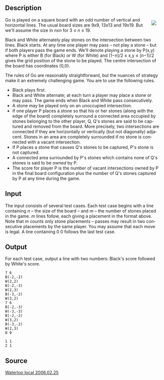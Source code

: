 <h2>Description</h2><span lang="en-us"><img src="images/2855_1.gif" align="right" hspace="10" vspace="10"><p>Go is played on a square board with an odd number of vertical and horizontal lines. The usual board sizes are 9x9, 13x13 and 19x19.  But we'll assume the size in <i>n</i>x<i>n</i> for 3 ≤ <i>n</i> ≤ 19.</p><p>Black and White alternately play stones on the intersection between two lines.  Black starts. At any time one player may pass – not play a stone – but if both players pass the game ends. We'll denote playing a stone by P(x,y) where P is either B (for Black) or W (for White) and (1−<i>n</i>)/2 ≤ x,y ≤ (<i>n</i>−1)/2 gives the grid position of the stone to be played. The centre intersection of the board has coordinates (0,0).</p><p>The rules of Go are reasonably straightforward, but the nuances of strategy make it an extremely challenging game. You are to use the following rules.</p><ul><li>Black plays first.</li><li>Black and White alternate; at each turn a player may place a stone or may pass.  The game ends when Black and White pass consecutively.</li><li>A stone may be played only on an unoccupied intersection.</li><li>If one player P places a stone so that his or her stones (along with the edge of the board) completely surround a connected area occupied by stones belonging to the other player, Q, Q's stones are said to be captured and removed from the board. More precisely, two intersections are connected if they are horizontally or vertically (but not diagonally) adjacent. Stones in an area are completely surrounded if no stone is connected with a vacant intersection.</li><li>If P places a stone that causes Q's stones to be captured, P's stone is not captured. </li><li>A connected area surrounded by P's stones which contains none of Q's stones is said to be <i>owned</i> by P.</li><li>The score for player P is the number of vacant intersections owned by P in the final board configuration plus the number of Q's stones captured by P at any time during the game.</li></ul></span><h2>Input</h2><span lang="en-us"><p>The input consists of several test cases. Each test case begins with a line containing <i>n</i> – the size of the board – and <i>m</i> – the number of stones placed in the game. <i>m</i> lines follow, each giving a placement in the format above. Note that <i>m</i> counts only stone placements – passes may result in two consecutive placements by the same player. You may assume that each move is legal. A line containing 0 0 follows the last test case.</p></span><h2>Output</h2><p>For each test case, output a line with two numbers: Black's score followed by White's score.</p><pre><code class="language-input1">7 6
B(-2,-2)
W(2,2)
B(-2,-3)
W(2,3)
B(-3,-2)
W(3,2)
7 6
B(-2,-3)
W(-3,-3)
B(-2,-2)
W(3,2)
B(-3,-2)
W(2,3)
0 0</code></pre><pre><code class="language-output1">1 1
2 1</code></pre><h2>Source</h2><a href="searchproblem?field=source&amp;key=Waterloo+local+2006.02.25">Waterloo local 2006.02.25</a>